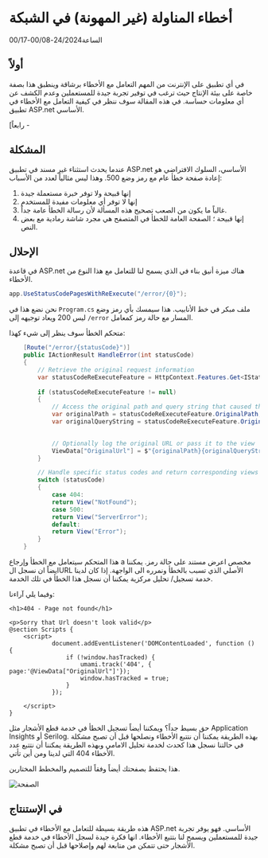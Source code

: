 # أخطاء المناولة (غير المهونة) في الشبكة

<!--category-- ASP.NET, Umami -->
<datetime class="hidden">الساعة24/2024-00/08-00/17</datetime>

## أولاً

في أي تطبيق على الإنترنت من المهم التعامل مع الأخطاء برشاقة وينطبق هذا بصفة خاصة على بيئة الإنتاج حيث ترغب في توفير تجربة جيدة للمستعملين وعدم الكشف عن أي معلومات حساسة. في هذه المقالة سوف ننظر في كيفية التعامل مع الأخطاء في تطبيق ASP.net الأساسي.

[رابعاً -

## المشكلة

عندما يحدث استثناء غير مسند في تطبيق ASP.net الأساسي، السلوك الافتراضي هو إعادة صفحة خطأ عام مع رمز وضع 500. وهذا ليس مثالياً لعدد من الأسباب:

1. إنها قبيحة ولا توفر خبرة مستعملة جيدة
2. إنها لا توفر أي معلومات مفيدة للمستخدم
3. غالباً ما يكون من الصعب تصحيح هذه المسألة لأن رسالة الخطأ عامة جداً.
4. إنها قبيحة ؛ الصفحة العامة للخطأ في المتصفح هي مجرد شاشة رمادية مع بعض النص.

## الإحلال

في قاعدة ASP.net هناك ميزة أنيق بناء في الذي يسمح لنا للتعامل مع هذا النوع من الأخطاء.

```csharp
app.UseStatusCodePagesWithReExecute("/error/{0}");
```

نحن نضع هذا في `Program.cs` ملف مبكر في خط الأنابيب. هذا سيمسك بأي رمز وضع ليس 200 ويعاد توجيهه إلى `/error` المسار مع حالة رمز كمعامل.

متحكم الخطأ سوف ينظر إلى شيء كهذا:

```csharp
    [Route("/error/{statusCode}")]
    public IActionResult HandleError(int statusCode)
    {
        // Retrieve the original request information
        var statusCodeReExecuteFeature = HttpContext.Features.Get<IStatusCodeReExecuteFeature>();
        
        if (statusCodeReExecuteFeature != null)
        {
            // Access the original path and query string that caused the error
            var originalPath = statusCodeReExecuteFeature.OriginalPath;
            var originalQueryString = statusCodeReExecuteFeature.OriginalQueryString;

            
            // Optionally log the original URL or pass it to the view
            ViewData["OriginalUrl"] = $"{originalPath}{originalQueryString}";
        }

        // Handle specific status codes and return corresponding views
        switch (statusCode)
        {
            case 404:
            return View("NotFound");
            case 500:
            return View("ServerError");
            default:
            return View("Error");
        }
    }
```

هذا المتحكم سيتعامل مع الخطأ وإرجاع a مخصص اعرض مستند على حالة رمز. يمكننا ايضاً ان نسجل الURL الأصلي الذي تسبب بالخطأ ونمرره الى الواجهة.
إذا كان لدينا خدمة تسجيل/ تحليل مركزية يمكننا أن نسجل هذا الخطأ في تلك الخدمة.

وفيما يلي آراءنا:

```razor
<h1>404 - Page not found</h1>

<p>Sorry that Url doesn't look valid</p>
@section Scripts {
    <script>
            document.addEventListener('DOMContentLoaded', function () {
                if (!window.hasTracked) {
                    umami.track('404', { page:'@ViewData["OriginalUrl"]'});
                    window.hasTracked = true;
                }
            });

    </script>
}
```

حق بسيط جداً؟ ويمكننا أيضاً تسجيل الخطأ في خدمة قطع الأشجار مثل Application Insights أو Serilog. بهذه الطريقة يمكننا أن نتتبع الأخطاء ونصلحها قبل أن تصبح مشكلة
في حالتنا نسجل هذا كحدث لخدمة تحليل الامامي وبهذه الطريقة يمكننا أن نتتبع عدد الأخطاء 404 التي لدينا ومن أين تأتي.

هذا يحتفظ بصفحتك أيضاً وفقاً للتصميم والمخطط المختارين.

![الصفحة](new404.png)

## في الإستنتاج

هذه طريقة بسيطة للتعامل مع الأخطاء في تطبيق ASP.net الأساسي. فهو يوفر تجربة جيدة للمستعملين ويسمح لنا بتتبع الأخطاء. انها فكرة جيدة لسجل الأخطاء في خدمة قطع الأشجار حتى تتمكن من متابعة لهم وإصلاحها قبل أن تصبح مشكلة.